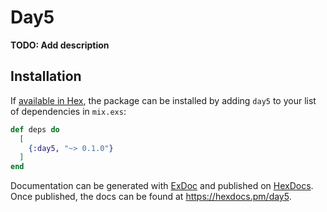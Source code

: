 # Day5

**TODO: Add description**

## Installation

If [available in Hex](https://hex.pm/docs/publish), the package can be installed
by adding `day5` to your list of dependencies in `mix.exs`:

```elixir
def deps do
  [
    {:day5, "~> 0.1.0"}
  ]
end
```

Documentation can be generated with [ExDoc](https://github.com/elixir-lang/ex_doc)
and published on [HexDocs](https://hexdocs.pm). Once published, the docs can
be found at <https://hexdocs.pm/day5>.
